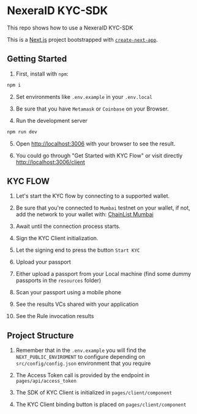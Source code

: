 # NexeraID KYC-SDK

This repo shows how to use a NexeraID KYC-SDK

This is a [Next.js](https://nextjs.org/) project bootstrapped with [`create-next-app`](https://github.com/vercel/next.js/tree/canary/packages/create-next-app).

## Getting Started

1. First, install with `npm`:

```bash
npm i
```

2. Set environments like `.env.example` in your `.env.local`

3. Be sure that you have `Metamask` or `Coinbase` on your Browser.

4. Run the development server

```bash
npm run dev
```

5. Open [http://localhost:3006](http://localhost:3006) with your browser to see the result.

6. You could go through "Get Started with KYC Flow" or visit directly [http://localhost:3006/client](http://localhost:3006/client)

## KYC FLOW

1. Let's start the KYC flow by connecting to a supported wallet.

2. Be sure that you're connected to `Mumbai` testnet on your wallet, if not, add the network to your wallet with: [ChainList Mumbai](https://chainlist.org/chain/80001)

3. Await until the connection process starts.

4. Sign the KYC Client initialization.

5. Let the signing end to press the button `Start KYC`

6. Upload your passport

7. Either upload a passport from your Local machine (find some dummy passports in the `resources` folder)

8. Scan your passport using a mobile phone

9. See the results VCs shared with your application

10. See the Rule invocation results

## Project Structure

1. Remember that in the `.env.example` you will find the `NEXT_PUBLIC_ENVIROMENT` to configure depending on `src/config/config.json` environment that you require

2. The Access Token call is provided by the endpoint in `pages/api/access_token`

3. The SDK of KYC Client is initialized in `pages/client/component`

4. The KYC Client binding button is placed on `pages/client/component`
